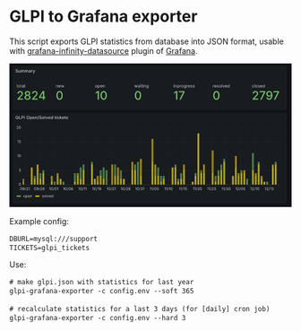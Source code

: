 # GLPI to Grafana exporter

This script exports GLPI statistics from database into JSON format, usable with [grafana-infinity-datasource](https://github.com/grafana/grafana-infinity-datasource) plugin of [Grafana](https://grafana.com/).


![image](demo/glpi-dashboard-small.png)

Example config:
~~~
DBURL=mysql:///support
TICKETS=glpi_tickets
~~~

Use:
~~~
# make glpi.json with statistics for last year
glpi-grafana-exporter -c config.env --soft 365

# recalculate statistics for a last 3 days (for [daily] cron job)
glpi-grafana-exporter -c config.env --hard 3
~~~
